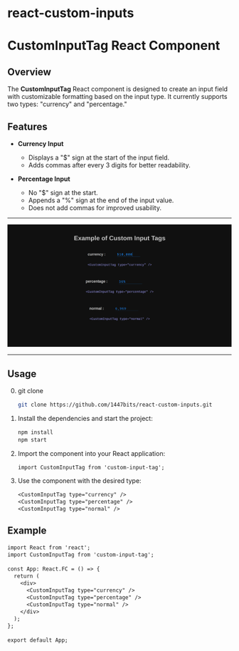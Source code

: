 # react-custom-inputs


# CustomInputTag React Component

## Overview

The **CustomInputTag** React component is designed to create an input field with customizable formatting based on the input type. It currently supports two types: "currency" and "percentage."

## Features

- **Currency Input**
  - Displays a "$" sign at the start of the input field.
  - Adds commas after every 3 digits for better readability.

- **Percentage Input**
  - No "$" sign at the start.
  - Appends a "%" sign at the end of the input value.
  - Does not add commas for improved usability.

---

![demo image](./assets/demo-image.png)

---

## Usage

0. git clone
    ```bash
    git clone https://github.com/1447bits/react-custom-inputs.git
    ```

1. Install the dependencies and start the project:
   ```bash
   npm install
   npm start
   ```

2. Import the component into your React application:
   ```tsx
   import CustomInputTag from 'custom-input-tag';
   ```

3. Use the component with the desired type:
   ```tsx
   <CustomInputTag type="currency" />
   <CustomInputTag type="percentage" />
   <CustomInputTag type="normal" />
   ```

## Example

```tsx
import React from 'react';
import CustomInputTag from 'custom-input-tag';

const App: React.FC = () => {
  return (
    <div>
      <CustomInputTag type="currency" />
      <CustomInputTag type="percentage" />
      <CustomInputTag type="normal" />
    </div>
  );
};

export default App;
```
